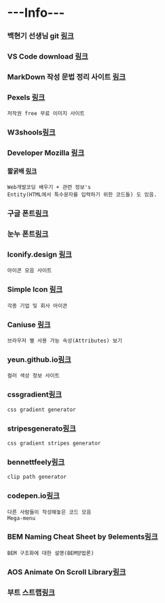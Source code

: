 # **---Info---**

### 백현기 선생님 git [링크](https://github.com/baehyunki/dw_data2/tree/master)

### VS Code download [링크]( https://code.visualstudio.com/download)

### MarkDown 작성 문법 정리 사이트 [링크](https://inpa.tistory.com/entry/MarkDown-%F0%9F%93%9A-%EB%A7%88%ED%81%AC%EB%8B%A4%EC%9A%B4-%EB%AC%B8%EB%B2%95-%F0%9F%92%AF-%EC%A0%95%EB%A6%AC#%EB%A7%88%ED%81%AC%EB%8B%A4%EC%9A%B4_markdown_%EC%9D%B4%EB%9E%80)

### Pexels [링크](https://www.pexels.com/ko-kr/)
    저작권 free 무료 이미지 사이트

### W3shools[링크](https://www.w3schools.com/)
### Developer Mozilla [링크](https://developer.mozilla.org/ko/)
#### 짧굵배 [링크](https://dinfree.com/)
    Web개발코딩 배우기 + 관련 정보's
    Entity(HTML에서 특수문자를 입력하기 위한 코드들) 도 있음.

### 구글 폰트[링크](https://fonts.google.com/)
### 눈누 폰트[링크](https://noonnu.cc/)

### Iconify.design [링크](https://iconify.design/)
    아이콘 모음 사이트

### Simple Icon [링크](https://simpleicons.org/)
    각종 기업 및 회사 아이콘

### Caniuse [링크](https://caniuse.com/)
    브라우저 별 사용 가능 속성(Attributes) 보기

### yeun.github.io[링크](https://yeun.github.io/open-color/)
    컬러 색상 정보 사이트

### cssgradient[링크](https://cssgradient.io/)
    css gradient generator

### stripesgenerato[링크](https://stripesgenerator.com/)
    css gradient stripes generator

### bennettfeely[링크](https://bennettfeely.com/clippy/)
    clip path generator

### codepen.io[링크](codepen.io)
    다른 사람들이 작성해놓은 코드 모음
    Mega-menu

### BEM Naming Cheat Sheet by 9elements[링크]( https://bem-cheat-sheet.9elements.com/)
    BEM 구조화에 대한 설명(BEM방법론)

### AOS Animate On Scroll Library[링크](https://michalsnik.github.io/aos/)

### 부트 스트랩[링크](https://michalsnik.github.io/aos/)
